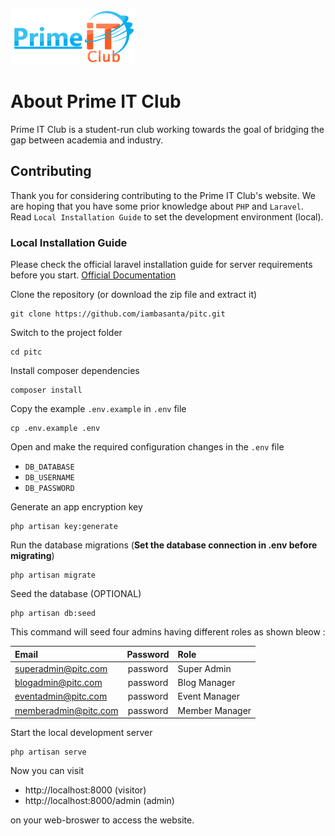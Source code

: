 [![PITC](./public/backend/images/logo/logo.png)](https://primeitclub.com)

# About Prime IT Club

Prime IT Club is a student-run club working towards the goal of bridging the gap between academia and industry.

## Contributing

Thank you for considering contributing to the Prime IT Club's website. We are hoping that you have some prior knowledge about `PHP` and `Laravel`. Read `Local Installation Guide` to set the development environment (local).

### Local Installation Guide

Please check the official laravel installation guide for server requirements before you start. [Official Documentation](https://laravel.com/docs/8.x)

Clone the repository (or download the zip file and extract it)

    git clone https://github.com/iambasanta/pitc.git

Switch to the project folder

    cd pitc

Install composer dependencies

    composer install

Copy the example `.env.example` in `.env` file

    cp .env.example .env

Open and make the required configuration changes in the `.env` file

-   `DB_DATABASE`
-   `DB_USERNAME`
-   `DB_PASSWORD`

Generate an app encryption key

    php artisan key:generate

Run the database migrations (**Set the database connection in .env before migrating**)

    php artisan migrate

Seed the database (OPTIONAL)

    php artisan db:seed

This command will seed four admins having different roles as shown bleow :

| Email                | Password | Role           |
| :------------------- | :------: | :------------- |
| superadmin@pitc.com  | password | Super Admin    |
| blogadmin@pitc.com   | password | Blog Manager   |
| eventadmin@pitc.com  | password | Event Manager  |
| memberadmin@pitc.com | password | Member Manager |

Start the local development server

    php artisan serve

Now you can visit

-   http://localhost:8000 (visitor)
-   http://localhost:8000/admin (admin)

on your web-broswer to access the website.
